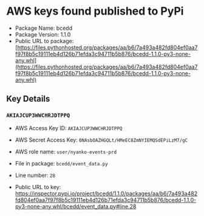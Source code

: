 # AWS keys found published to PyPi

* Package Name: bcedd
* Package Version: 1.1.0
* Public URL to package: [https://files.pythonhosted.org/packages/aa/b6/7a493a482fd804ef0aa7f97f8b5c19111eb4d126b71efda3c94711b5b876/bcedd-1.1.0-py3-none-any.whl](https://files.pythonhosted.org/packages/aa/b6/7a493a482fd804ef0aa7f97f8b5c19111eb4d126b71efda3c94711b5b876/bcedd-1.1.0-py3-none-any.whl)

## Key Details

### `AKIAJCUP3WWCHRJDTPPQ`

* AWS Access Key ID: `AKIAJCUP3WWCHRJDTPPQ`
* AWS Secret Access Key: `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` 
* AWS role name: `user/nyanko-events-prd`
* File in package: `bcedd/event_data.py`
* Line number: `28`

* Public URL to key: https://inspector.pypi.io/project/bcedd/1.1.0/packages/aa/b6/7a493a482fd804ef0aa7f97f8b5c19111eb4d126b71efda3c94711b5b876/bcedd-1.1.0-py3-none-any.whl/bcedd/event_data.py#line.28


